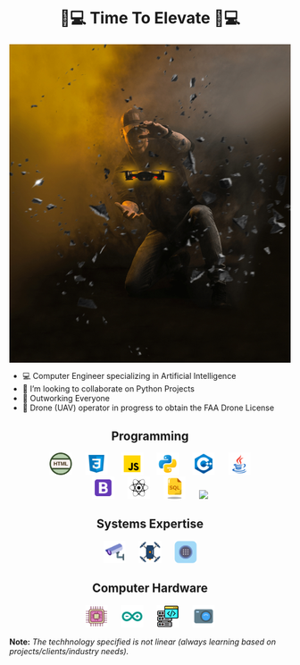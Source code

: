 <!---
computer-ascension/computer-ascension is a ✨ special ✨ repository because its `README.md` (this file) appears on your GitHub profile.
You can click the Preview link to take a look at your changes.
--->

<h1 align = "center">🤖💻 Time To Elevate 🤖💻</h1>

<div align = "center">

<img src = "drone-operator.jpg" alt = "drone_image" align = "center">

</div>

<p align = "center">

- 💻 Computer Engineer specializing in Artificial Intelligence 
- 💞️ I’m looking to collaborate on Python Projects
- 🤖 Outworking Everyone
- 🚁 Drone (UAV) operator in progress to obtain the FAA Drone License

</p>

<h2 align = "center">Programming</h2>

<p align ="center">

  <img src = "html.png" height = 40 hspace = 10>
  <img src = "css.png" height=40 hspace=10> 
  <img src = "javascript.png" height = 40 hspace = 10>
  <img src = "python.png" height = 40 hspace = 10>
  <img src = "c++.png" height = 40 hspace = 10>
  <img src = "java.png" height = 40 hspace = 10><br>
  <img src = "bootstrap.png" height = 40 hspace = 10>
  <img src = "react.png" height = 40 hspace = 10>
  <img src = "sql.png" height = 40 hspace = 10>
  <img src = "json.png" height = 40 hspace = 10>
  
</p>

<h2 align = "center">Systems Expertise</h2>

<p align ="center">

  <img src = "cctv.png" height = 40 hspace = 10>
  <img src = "drone.png" height = 40 hspace = 10>
  <img src = "pin.png" height = 40 hspace = 10>
 
</p>

<h2 align = "center">Computer Hardware</h2>

<p align ="center">

  <img src = "microprocessor.png" height = 40 hspace = 10>
  <img src = "arduino.png" height = 40 hspace = 10>
  <img src = "server.png" height = 40 hspace = 10>
  <img src = "camera.png" height = 40 hspace = 10>
  
</p>

<p align = "center">

<strong>Note:</strong> 
<em>The techhnology specified is not linear (always learning based on projects/clients/industry needs). 
</em>

</p>
